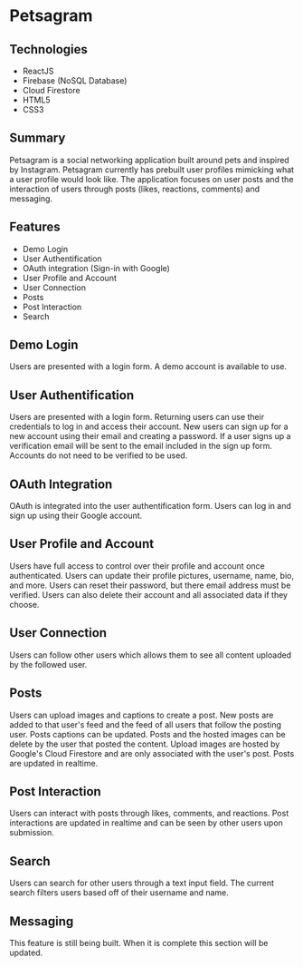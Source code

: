 # Petsagram

## Technologies

-   ReactJS
-   Firebase (NoSQL Database)
-   Cloud Firestore
-   HTML5
-   CSS3

## Summary

Petsagram is a social networking application built around pets and inspired by Instagram. Petsagram currently has prebuilt user profiles mimicking what a user profile would look like. The application focuses on user posts and the interaction of users through posts (likes, reactions, comments) and messaging.

## Features

-   Demo Login
-   User Authentification
-   OAuth integration (Sign-in with Google)
-   User Profile and Account
-   User Connection
-   Posts
-   Post Interaction
-   Search

## Demo Login

Users are presented with a login form. A demo account is available to use.

## User Authentification

Users are presented with a login form. Returning users can use their credentials to log in and access their account. New users can sign up for a new account using their email and creating a password. If a user signs up a verification email will be sent to the email included in the sign up form. Accounts do not need to be verified to be used.

## OAuth Integration

OAuth is integrated into the user authentification form. Users can log in and sign up using their Google account.

## User Profile and Account

Users have full access to control over their profile and account once authenticated. Users can update their profile pictures, username, name, bio, and more. Users can reset their password, but there email address must be verified. Users can also delete their account and all associated data if they choose.

## User Connection

Users can follow other users which allows them to see all content uploaded by the followed user. 

## Posts

Users can upload images and captions to create a post. New posts are added to that user's feed and the feed of all users that follow the posting user. Posts captions can be updated. Posts and the hosted images can be delete by the user that posted the content. Upload images are hosted by Google's Cloud Firestore and are only associated with the user's post. Posts are updated in realtime.

## Post Interaction

Users can interact with posts through likes, comments, and reactions. Post interactions are updated in realtime and can be seen by other users upon submission. 

## Search

Users can search for other users through a text input field. The current search filters users based off of their username and name.

## Messaging
This feature is still being built. When it is complete this section will be updated.
